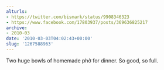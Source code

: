 ```yaml
---
alturls:
- https://twitter.com/bismark/status/9908346323
- https://www.facebook.com/17803937/posts/369636825217
archive:
- 2010-03
date: '2010-03-03T04:02:43+00:00'
slug: '1267588963'
---
```


Two huge bowls of homemade phở for dinner. So good, so full.

